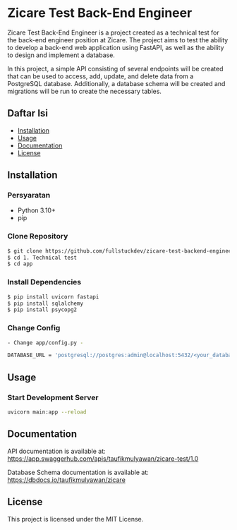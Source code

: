 # Zicare Test Back-End Engineer

Zicare Test Back-End Engineer is a project created as a technical test for the back-end engineer position at Zicare. The project aims to test the ability to develop a back-end web application using FastAPI, as well as the ability to design and implement a database.

In this project, a simple API consisting of several endpoints will be created that can be used to access, add, update, and delete data from a PostgreSQL database. Additionally, a database schema will be created and migrations will be run to create the necessary tables.
## Daftar Isi

- [Installation](#installation)
- [Usage](#usage)
- [Documentation](#documentation)
- [License](#license)

## Installation

### Persyaratan

- Python 3.10+
- pip

### Clone Repository

```sh
$ git clone https://github.com/fullstuckdev/zicare-test-backend-engineer
$ cd 1. Technical test
$ cd app
```

### Install Dependencies

```sh
$ pip install uvicorn fastapi
$ pip install sqlalchemy
$ pip install psycopg2
```

### Change Config
```sh
- Change app/config.py -

DATABASE_URL = 'postgresql://postgres:admin@localhost:5432/<your_database>'
```

## Usage

### Start Development Server

```sh
uvicorn main:app --reload
```

## Documentation

API documentation is available at: https://app.swaggerhub.com/apis/taufikmulyawan/zicare-test/1.0

Database Schema documentation is available at: https://dbdocs.io/taufikmulyawan/zicare

## License

This project is licensed under the MIT License.
